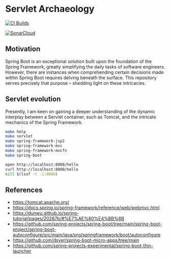 # Servlet Archaeology

[![CI Builds](https://github.com/jabrena/servlet-archaeology/actions/workflows/build.yaml/badge.svg)](https://github.com/jabrena/servlet-archaeology/actions/workflows/build.yaml)

[![SonarCloud](https://sonarcloud.io/images/project_badges/sonarcloud-white.svg)](https://sonarcloud.io/summary/new_code?id=jabrena_servlet-archaeology)

## Motivation
Spring Boot is an exceptional solution built upon the foundation of the Spring Framework, greatly simplifying the daily tasks of software engineers. However, there are instances when comprehending certain decisions made within Spring Boot requires delving beneath the surface. This repository serves precisely that purpose – shedding light on these intricacies.

## Servlet evolution

Presently, I am keen on gaining a deeper understanding of the dynamic interplay between a Servlet container, such as Tomcat, and the intricate mechanics of the Spring Framework.

```bash
make help
make servlet
make spring-framework-jsp2
make spring-framework-mvc
make spring-framework-mvcfn
make spring-boot

open http://localhost:8080/hello
curl http://localhost:8080/hello
kill $(lsof -t -i:8080)
```
## References

- https://tomcat.apache.org/
- https://docs.spring.io/spring-framework/reference/web/webmvc.html
- https://dunwu.github.io/spring-tutorial/pages/20287b/#%E7%AE%80%E4%BB%8B
- https://github.com/spring-projects/spring-boot/tree/main/spring-boot-project/spring-boot-autoconfigure/src/main/java/org/springframework/boot/autoconfigure 
- https://github.com/dsyer/spring-boot-micro-apps/tree/main
- https://github.com/spring-projects-experimental/spring-boot-thin-launcher